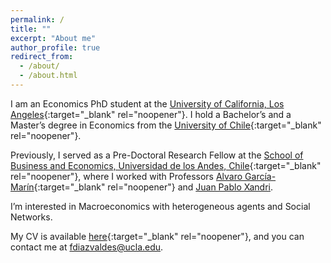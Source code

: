 ```yaml
---
permalink: /
title: ""
excerpt: "About me"
author_profile: true
redirect_from: 
  - /about/
  - /about.html
---
```



I am an Economics PhD student at the [University of California, Los Angeles](https://economics.ucla.edu/graduate/ph-d-program/){:target="_blank" rel="noopener"}. I hold a Bachelor’s and a Master’s degree in Economics from the [University of Chile](https://econ.uchile.cl/){:target="_blank" rel="noopener"}. 

Previously, I served as a Pre-Doctoral Research Fellow at the [School of Business and Economics, Universidad de los Andes, Chile](https://www.uandes.cl/sbe/){:target="_blank" rel="noopener"}, where I worked with Professors [Alvaro García-Marín](https://sites.google.com/site/afgarciama/home){:target="_blank" rel="noopener"} and [Juan Pablo Xandri](https://jxandri.com/home). 

I’m interested in Macroeconomics with heterogeneous agents and Social Networks.

My CV is available [here](files/CV/CV.pdf){:target="_blank" rel="noopener"}, and you can contact me at [fdiazvaldes@ucla.edu](mailto:fdiazvaldes@g.ucla.edu).
